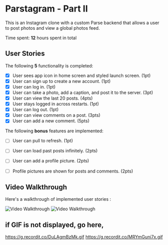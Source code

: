 # Parstagram - Part II

This is an Instagram clone with a custom Parse backend that allows a user to post photos and view a global photos feed.

Time spent: **12** hours spent in total

## User Stories

The following **5** functionality is completed:

- [x] User sees app icon in home screen and styled launch screen. (1pt)
- [x] User can sign up to create a new account. (1pt)
- [x] User can log in. (1pt)
- [x] User can take a photo, add a caption, and post it to the server. (3pt)
- [x] User can view the last 20 posts. (4pts)
- [x] User stays logged in across restarts. (1pt)
- [x] User can log out. (1pt)
- [x] User can view comments on a post. (3pts)
- [x] User can add a new comment. (5pts)

The following **bonus** features are implemented:

- [ ] User can pull to refresh. (1pt)
- [ ] User can load past posts infinitely. (2pts)
- [ ] User can add a profile picture. (2pts)
- [ ] Profile pictures are shown for posts and comments. (2pts)


## Video Walkthrough

Here's a walkthrough of implemented user stories :

<img src='https://g.recordit.co/DuLAgmBzMk.gif' title='Video Walkthrough' width='' alt='Video Walkthrough' />
<img src='https://g.recordit.co/MRYmGuni7x.gif' title='Video Walkthrough 3' width='' alt='Video Walkthrough' />

## if GIF is not displayed, go here,
https://g.recordit.co/DuLAgmBzMk.gif
https://g.recordit.co/MRYmGuni7x.gif
